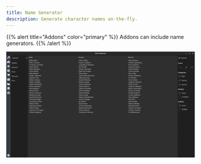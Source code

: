 ```yaml
---
title: Name Generator
description: Generate character names on-the-fly.
---
```


{{% alert title="Addons" color="primary" %}}
Addons can include name generators.
{{% /alert %}}

![Screenshot of the name generator tool](/images/name-generator-01.webp)

